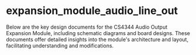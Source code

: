 # expansion_module_audio_line_out

Below are the key design documents for the CS4344 Audio Output Expansion Module, including schematic diagrams and board designs. These documents offer detailed insights into the module's architecture and layout, facilitating understanding and modifications.
